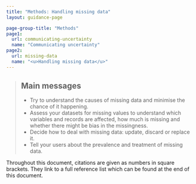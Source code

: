 ```yaml
---
title: "Methods: Handling missing data"
layout: guidance-page

page-group-title: "Methods"
page1: 
  url: communicating-uncertainty
  name: "Communicating uncertainty"
page2: 
  url: missing-data
  name: "<u>Handling missing data</u>"
---
```



> ## Main messages
> - Try to understand the causes of missing data and minimise the chance of it happening.
> - Assess your datasets for missing values to understand which variables and records are affected, how much is missing and whether there might be bias in the missingness.
> - Decide how to deal with missing data: update, discard or replace it.
> - Tell your users about the prevalence and treatment of missing data.

Throughout this document, citations are given as numbers in square brackets. They link to a full reference list which can be found at the end of this document.